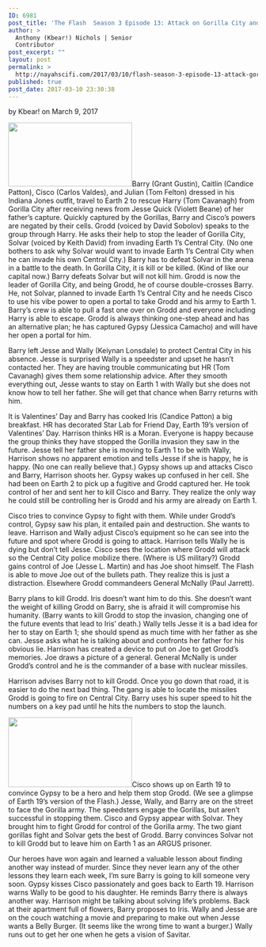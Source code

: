 ```yaml
---
ID: 6981
post_title: 'The Flash  Season 3 Episode 13: Attack on Gorilla City and  Season 3 Episode 14: Attack on Central City'
author: >
  Anthony (Kbear!) Nichols | Senior
  Contributor
post_excerpt: ""
layout: post
permalink: >
  http://nayahscifi.com/2017/03/10/flash-season-3-episode-13-attack-gorilla-city-season-3-episode-14-attack-central-city/
published: true
post_date: 2017-03-10 23:30:38
---
```

by Kbear! on March 9, 2017

<strong><img class="alignleft wp-image-6933 size-thumbnail" src="http://nayahscifi.com/wp-content/uploads/2017/03/flash_attack_gorillacity-250x129.jpeg" alt="" width="250" height="129" /></strong>Barry (Grant Gustin), Caitlin (Candice Patton), Cisco (Carlos Valdes), and Julian (Tom Felton) dressed in his Indiana Jones outfit, travel to Earth 2 to rescue Harry (Tom Cavanagh) from Gorilla City after receiving news from Jesse Quick (Violett Beane) of her father’s capture. Quickly captured by the Gorillas, Barry and Cisco’s powers are negated by their cells. Grodd (voiced by David Sobolov) speaks to the group through Harry. He asks their help to stop the leader of Gorilla City, Solvar (voiced by Keith David) from invading Earth 1’s Central City. (No one bothers to ask why Solvar would want to invade Earth 1’s Central City when he can invade his own Central City.) Barry has to defeat Solvar in the arena in a battle to the death. In Gorilla City, it is kill or be killed. (Kind of like our capital now.) Barry defeats Solvar but will not kill him. Grodd is now the leader of Gorilla City, and being Grodd, he of course double-crosses Barry. He, not Solvar, planned to invade Earth 1’s Central City and he needs Cisco to use his vibe power to open a portal to take Grodd and his army to Earth 1. Barry’s crew is able to pull a fast one over on Grodd and everyone including Harry is able to escape. Grodd is always thinking one-step ahead and has an alternative plan; he has captured Gypsy (Jessica Camacho) and will have her open a portal for him.

Barry left Jesse and Wally (Keiynan Lonsdale) to protect Central City in his absence. Jesse is surprised Wally is a speedster and upset he hasn’t contacted her. They are having trouble communicating but HR (Tom Cavanagh) gives them some relationship advice. After they smooth everything out, Jesse wants to stay on Earth 1 with Wally but she does not know how to tell her father. She will get that chance when Barry returns with him.

It is Valentines’ Day and Barry has cooked Iris (Candice Patton) a big breakfast. HR has decorated Star Lab for Friend Day, Earth 19’s version of Valentines’ Day. Harrison thinks HR is a Moran. Everyone is happy because the group thinks they have stopped the Gorilla invasion they saw in the future. Jesse tell her father she is moving to Earth 1 to be with Wally, Harrison shows no apparent emotion and tells Jesse if she is happy, he is happy. (No one can really believe that.) Gypsy shows up and attacks Cisco and Barry, Harrison shoots her. Gypsy wakes up confused in her cell. She had been on Earth 2 to pick up a fugitive and Grodd captured her. He took control of her and sent her to kill Cisco and Barry. They realize the only way he could still be controlling her is Grodd and his army are already on Earth 1.

Cisco tries to convince Gypsy to fight with them. While under Grodd’s control, Gypsy saw his plan, it entailed pain and destruction. She wants to leave. Harrison and Wally adjust Cisco’s equipment so he can see into the future and spot where Grodd is going to attack. Harrison tells Wally he is dying but don’t tell Jesse. Cisco sees the location where Grodd will attack so the Central City police mobilize there. (Where is US military?) Grodd gains control of Joe (Jesse L. Martin) and has Joe shoot himself. The Flash is able to move Joe out of the bullets path. They realize this is just a distraction. Elsewhere Grodd commandeers General McNally (Paul Jarrett).

Barry plans to kill Grodd. Iris doesn’t want him to do this. She doesn’t want the weight of killing Grodd on Barry, she is afraid it will compromise his humanity. (Barry wants to kill Grodd to stop the invasion, changing one of the future events that lead to Iris’ death.) Wally tells Jesse it is a bad idea for her to stay on Earth 1; she should spend as much time with her father as she can. Jesse asks what he is talking about and confronts her father for his obvious lie. Harrison has created a device to put on Joe to get Grodd’s memories. Joe draws a picture of a general. General McNally is under Grodd’s control and he is the commander of a base with nuclear missiles.

Harrison advises Barry not to kill Grodd. Once you go down that road, it is easier to do the next bad thing. The gang is able to locate the missiles Grodd is going to fire on Central City. Barry uses his super speed to hit the numbers on a key pad until he hits the numbers to stop the launch.

<img class="wp-image-6935 size-thumbnail alignright" src="http://nayahscifi.com/wp-content/uploads/2017/03/The-FlashGypsyCisco-250x141.jpg" alt="" width="250" height="141" />Cisco shows up on Earth 19 to convince Gypsy to be a hero and help them stop Grodd. (We see a glimpse of Earth 19’s version of the Flash.) Jesse, Wally, and Barry are on the street to face the Gorilla army. The speedsters engage the Gorillas, but aren’t successful in stopping them. Cisco and Gypsy appear with Solvar. They brought him to fight Grodd for control of the Gorilla army. The two giant gorillas fight and Solvar gets the best of Grodd. Barry convinces Solvar not to kill Grodd but to leave him on Earth 1 as an ARGUS prisoner.

Our heroes have won again and learned a valuable lesson about finding another way instead of murder. Since they never learn any of the other lessons they learn each week, I’m sure Barry is going to kill someone very soon. Gypsy kisses Cisco passionately and goes back to Earth 19. Harrison warns Wally to be good to his daughter. He reminds Barry there is always another way. Harrison might be talking about solving life’s problems. Back at their apartment full of flowers, Barry proposes to Iris. Wally and Jesse are on the couch watching a movie and preparing to make out when Jesse wants a Belly Burger. (It seems like the wrong time to want a burger.) Wally runs out to get her one when he gets a vision of Savitar.